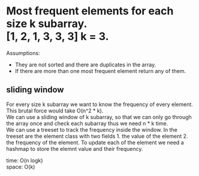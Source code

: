 # Most frequent elements for each size k subarray.<br>[1, 2, 1, 3, 3, 3] k = 3.
Assumptions:<br>
- They are not sorted and there are duplicates in the array.
- If there are more than one most frequent element return any of them.

## sliding window
For every size k subarray we want to know the frequency of every element. This brutal force would take O(n^2 * k).<br>
We can use a sliding window of k subarray, so that we can only go through the array once and check each subarray thus we need n * k time.<br>
We can use a treeset to track the frequency inside the window. In the treeset are the element class with two fields 1. the value of the element 2. the frequency of the element. To update each of the element we need a hashmap to store the elemnt value and their frequency.<br>

time: O(n logk)<br>
space: O(k)
